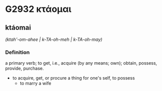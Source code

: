 # G2932 κτάομαι

## ktáomai

_(ktah'-om-ahee | k-TA-oh-meh | k-TA-oh-may)_

### Definition

a primary verb; to get, i.e., acquire (by any means; own); obtain, possess, provide, purchase.

- to acquire, get, or procure a thing for one's self, to possess
  - to marry a wife

